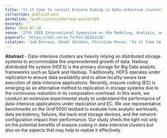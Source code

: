 ```yaml
---
title: "Is it time to revisit Erasure Coding in Data-intensive clusters?"
collection: publications
permalink: /publications/darrous-mascots19
excerpt: ''
date: 2019-07-10
venue: '27th IEEE International Symposium on the Modeling, Analysis, and Simulation of Computer and Telecommunication Systems'
paperurl: 'https://hal.inria.fr/hal-02263116'
citation: 'Jad Darrous, Shadi Ibrahim, Christian Perez. "Is it time to revisit Erasure Coding in Data-intensive clusters?". In Proceedings of the <i>27th IEEE International Symposium on the Modeling, Analysis, and Simulation of Computer and Telecommunication Systems (MASCOTS 19)</i>, Oct. 2019, Rennes, France.'
---
```


**Abstract** - Data-intensive clusters are heavily relying on distributed storage systems to accommodate the unprecedented growth of data. Hadoop distributed file system (HDFS) is the primary storage for Big Data analytic frameworks such as Spark and Hadoop. Traditionally, HDFS operates under replication to ensure data availability and to allow locality-aware task execution of data-intensive applications.
Recently, erasure coding (EC) is emerging as an alternative method to replication in storage systems due to the continuous reduction in its computation overhead. In this work, we conduct an extensive experimental study to understand the performance of data-intensive applications under replication and EC. We use representative benchmarks on the Grid'5000 testbed to evaluate how analytic workloads, data persistency, failures, the back-end storage devices, and the network configuration impact their performance. Our study sheds the light not only on the potential benefits of erasure coding in data-intensive clusters but also on the aspects that may help to realize it effectively.

<!-- Conference acceptance rate is 23.8% -->
